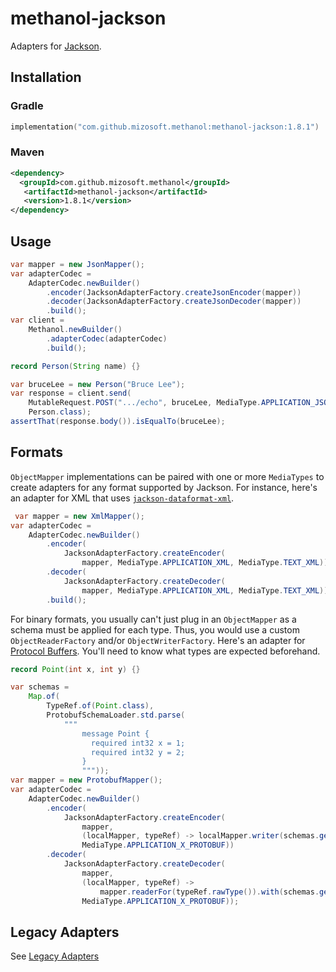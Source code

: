 # methanol-jackson

Adapters for [Jackson][jackson].

## Installation

### Gradle

```kotlin
implementation("com.github.mizosoft.methanol:methanol-jackson:1.8.1")
```

### Maven

```xml
<dependency>
  <groupId>com.github.mizosoft.methanol</groupId>
   <artifactId>methanol-jackson</artifactId>
   <version>1.8.1</version>
</dependency>
```

## Usage

```java
var mapper = new JsonMapper();
var adapterCodec =
    AdapterCodec.newBuilder()
        .encoder(JacksonAdapterFactory.createJsonEncoder(mapper))
        .decoder(JacksonAdapterFactory.createJsonDecoder(mapper))
        .build();
var client =
    Methanol.newBuilder()
        .adapterCodec(adapterCodec)
        .build();

record Person(String name) {}

var bruceLee = new Person("Bruce Lee");
var response = client.send(
    MutableRequest.POST(".../echo", bruceLee, MediaType.APPLICATION_JSON),
    Person.class);
assertThat(response.body()).isEqualTo(bruceLee);
```

## Formats

`ObjectMapper` implementations can be paired with one or more `MediaTypes` to create adapters for any format supported by Jackson.
For instance, here's an adapter for XML that uses [`jackson-dataformat-xml`](https://github.com/FasterXML/jackson-dataformat-xml).

```java
 var mapper = new XmlMapper();
var adapterCodec =
    AdapterCodec.newBuilder()
        .encoder(
            JacksonAdapterFactory.createEncoder(
                mapper, MediaType.APPLICATION_XML, MediaType.TEXT_XML))
        .decoder(
            JacksonAdapterFactory.createDecoder(
                mapper, MediaType.APPLICATION_XML, MediaType.TEXT_XML))
        .build();
```

For binary formats, you usually can't just plug in an `ObjectMapper` as a schema must be applied for each type.
Thus, you would use a custom `ObjectReaderFactory` and/or `ObjectWriterFactory`.
Here's an adapter for [Protocol Buffers](https://github.com/FasterXML/jackson-dataformats-binary/tree/2.14/protobuf).
You'll need to know what types are expected beforehand.

```java
record Point(int x, int y) {}

var schemas =
    Map.of(
        TypeRef.of(Point.class),
        ProtobufSchemaLoader.std.parse(
            """
                message Point {
                  required int32 x = 1;
                  required int32 y = 2;
                }
                """));
var mapper = new ProtobufMapper();
var adapterCodec =
    AdapterCodec.newBuilder()
        .encoder(
            JacksonAdapterFactory.createEncoder(
                mapper,
                (localMapper, typeRef) -> localMapper.writer(schemas.get(typeRef)),
                MediaType.APPLICATION_X_PROTOBUF))
        .decoder(
            JacksonAdapterFactory.createDecoder(
                mapper,
                (localMapper, typeRef) ->
                    mapper.readerFor(typeRef.rawType()).with(schemas.get(typeRef)),
                MediaType.APPLICATION_X_PROTOBUF));
```

## Legacy Adapters

See [Legacy Adapters](https://mizosoft.github.io/methanol/legacy_adapters/)

[jackson]: https://github.com/FasterXML/jackson
